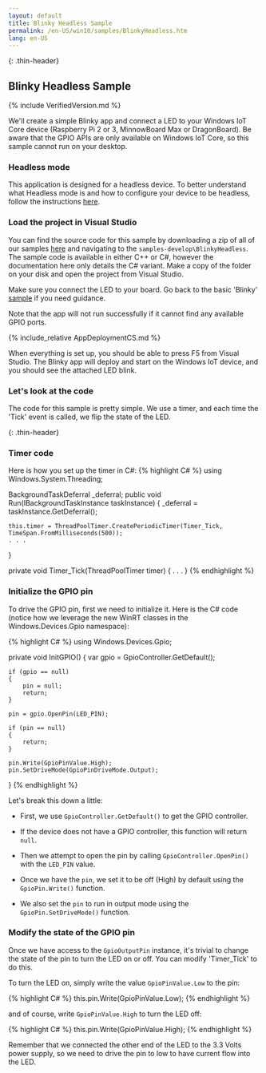 ```yaml
---
layout: default
title: Blinky Headless Sample
permalink: /en-US/win10/samples/BlinkyHeadless.htm
lang: en-US
---
```


{: .thin-header}
## Blinky Headless Sample

{% include VerifiedVersion.md %}

We'll create a simple Blinky app and connect a LED to your Windows IoT Core device (Raspberry Pi 2 or 3, MinnowBoard Max or DragonBoard).  Be aware that the GPIO APIs are
only available on Windows IoT Core, so this sample cannot run on your desktop.

### Headless mode

This application is designed for a headless device.  To better understand what Headless mode is and how to configure your device to be headless, follow the instructions [here]({{site.baseurl}}/{{page.lang}}/win10/HeadlessMode.htm).

### Load the project in Visual Studio

You can find the source code for this sample by downloading a zip of all of our samples [here](https://github.com/ms-iot/samples/archive/develop.zip) and navigating to the `samples-develop\BlinkyHeadless`.  The sample code is available in either C++ or C#, however the documentation here only details the C# variant. Make a copy of the folder on your disk and open the project from Visual Studio.

Make sure you connect the LED to your board. Go back to the basic 'Blinky' [sample]({{site.baseurl}}/{{page.lang}}/win10/samples/Blinky.htm) if you need guidance.

Note that the app will not run successfully if it cannot find any available GPIO ports.

{% include_relative AppDeploymentCS.md %}

When everything is set up, you should be able to press F5 from Visual Studio.  The Blinky app will deploy and start on the Windows IoT device, and you should see the attached LED blink.

### Let's look at the code
The code for this sample is pretty simple. We use a timer, and each time the 'Tick' event is called, we flip the state of the LED.

{: .thin-header}
### Timer code
Here is how you set up the timer in C#:
{% highlight C# %}
using Windows.System.Threading;

BackgroundTaskDeferral _deferral;
public void Run(IBackgroundTaskInstance taskInstance)
{
    _deferral = taskInstance.GetDeferral();

    this.timer = ThreadPoolTimer.CreatePeriodicTimer(Timer_Tick, TimeSpan.FromMilliseconds(500));
    . . .
}

private void Timer_Tick(ThreadPoolTimer timer)
{
    . . .
}
{% endhighlight %}


### Initialize the GPIO pin
To drive the GPIO pin, first we need to initialize it. Here is the C# code (notice how we leverage the new WinRT classes in the Windows.Devices.Gpio namespace):

{% highlight C# %}
using Windows.Devices.Gpio;

private void InitGPIO()
{
    var gpio = GpioController.GetDefault();

    if (gpio == null)
    {
        pin = null;
        return;
    }

    pin = gpio.OpenPin(LED_PIN);

    if (pin == null)
    {
        return;
    }

    pin.Write(GpioPinValue.High);
    pin.SetDriveMode(GpioPinDriveMode.Output);
}
{% endhighlight %}

Let's break this down a little:

* First, we use `GpioController.GetDefault()` to get the GPIO controller.

* If the device does not have a GPIO controller, this function will return `null`.

* Then we attempt to open the pin by calling `GpioController.OpenPin()` with the `LED_PIN` value.

* Once we have the `pin`, we set it to be off (High) by default using the `GpioPin.Write()` function.

* We also set the `pin` to run in output mode using the `GpioPin.SetDriveMode()` function.


### Modify the state of the GPIO pin
Once we have access to the `GpioOutputPin` instance, it's trivial to change the state of the pin to turn the LED on or off.  You can modify 'Timer_Tick' to do this.

To turn the LED on, simply write the value `GpioPinValue.Low` to the pin:

{% highlight C# %}
this.pin.Write(GpioPinValue.Low);
{% endhighlight %}

and of course, write `GpioPinValue.High` to turn the LED off:

{% highlight C# %}
this.pin.Write(GpioPinValue.High);
{% endhighlight %}

Remember that we connected the other end of the LED to the 3.3 Volts power supply, so we need to drive the pin to low to have current flow into the LED.
